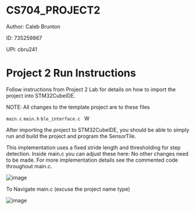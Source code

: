 # CS704_PROJECT2
Author: Caleb Brunton

ID: 735259867

UPI: cbru241

# Project 2 Run Instructions

Follow instructions from Project 2 Lab for details on how to import the project into STM32CubeIDE.

NOTE: All changes to the template project are to these files

```main.c```
```main.h```
```ble_interface.c ```
W

After importing the project to STM32CubeIDE, you should be able to simply run and build the project and program the SensorTile.

This implementation uses a fixed stride length and thresholding for step detection. Inside main.c you can adjust these here:
No other changes need to be made. For more implementation details see the commented code throughout main.c.

![image](https://github.com/cbru241/CS704_PROJECT2/assets/79815140/bf19ce58-9e55-486f-baef-50ea924fe31b)

To Navigate main.c (excuse the project name type)

![image](https://github.com/cbru241/CS704_PROJECT2/assets/79815140/301e092c-c9f2-4823-9015-7e9613db9e87)


